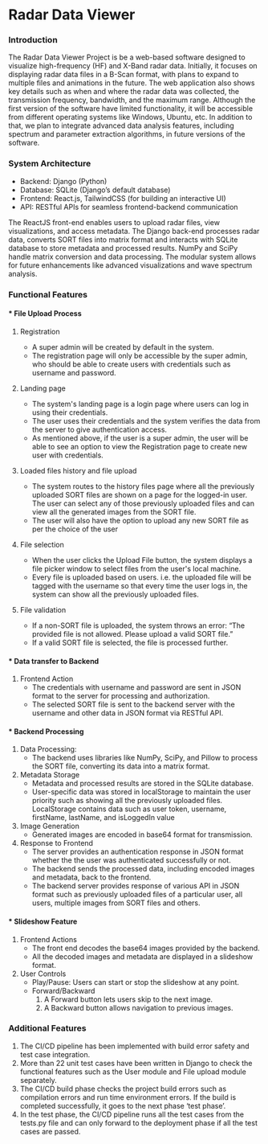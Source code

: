 # Radar Data Viewer

### Introduction

The Radar Data Viewer Project is be a web-based software designed to visualize high-frequency (HF) and X-Band radar data. Initially, it focuses on displaying radar data files in a B-Scan format, with plans to expand to multiple files and animations in the future. The web application also shows key details such as when and where the radar data was collected, the transmission frequency, bandwidth, and the maximum range. Although the first version of the software have limited functionality, it will be accessible from different operating systems like Windows, Ubuntu, etc. In addition to that, we plan to integrate advanced data analysis features, including spectrum and parameter extraction algorithms, in future versions of the software.

### System Architecture

-    Backend: Django (Python)
-    Database: SQLite (Django’s default database)
-    Frontend: React.js, TailwindCSS (for building an interactive UI)
-    API: RESTful APIs for seamless frontend-backend communication

The ReactJS front-end enables users to upload radar files, view visualizations, and access metadata. The Django back-end processes radar data, converts SORT files into matrix format and interacts with SQLite database to store metadata and processed results. NumPy and SciPy handle matrix conversion and data processing. The modular system allows for future enhancements like advanced visualizations and wave spectrum analysis.

### Functional Features

#### \* File Upload Process

1. Registration
     - A super admin will be created by default in the system.
     - The registration page will only be accessible by the super admin, who should be able to create users with credentials such as username and password.
2. Landing page
     - The system's landing page is a login page where users can log in using their credentials.
     - The user uses their credentials and the system verifies the data from the server to give authentication access.
     - As mentioned above, if the user is a super admin, the user will be able to see an option to view the Registration page to create new user with credentials.
3. Loaded files history and file upload

     - The system routes to the history files page where all the previously uploaded SORT files are shown on a page for the logged-in user. The user can select any of those previously uploaded files and can view all the generated images from the SORT file.
     - The user will also have the option to upload any new SORT file as per the choice of the user

4. File selection
     - When the user clicks the Upload File button, the system displays a file picker window to select files from the user's local machine.
     - Every file is uploaded based on users. i.e. the uploaded file will be tagged with the username so that every time the user logs in, the system can show all the previously uploaded files.
5. File validation
     - If a non-SORT file is uploaded, the system throws an error: “The provided file is not allowed. Please upload a valid SORT file.”
     - If a valid SORT file is selected, the file is processed further.

#### \* Data transfer to Backend

1. Frontend Action
     - The credentials with username and password are sent in JSON format to the server for processing and authorization.
     - The selected SORT file is sent to the backend server with the username and other data in JSON format via RESTful API.

#### \* Backend Processing

1. Data Processing:
     - The backend uses libraries like NumPy, SciPy, and Pillow to process the SORT file, converting its data into a matrix format.
2. Metadata Storage
     - Metadata and processed results are stored in the SQLite database.
     - User-specific data was stored in localStorage to maintain the user priority such as showing all the previously uploaded files. LocalStorage contains data such as user token, username, firstName, lastName, and isLoggedIn value
3. Image Generation
     - Generated images are encoded in base64 format for transmission.
4. Response to Frontend
     - The server provides an authentication response in JSON format whether the the user was authenticated successfully or not.
     - The backend sends the processed data, including encoded images and metadata, back to the frontend.
     - The backend server provides response of various API in JSON format such as previously uploaded files of a particular user, all users, multiple images from SORT files and others.

#### \* Slideshow Feature

1. Frontend Actions
     - The front end decodes the base64 images provided by the backend.
     - All the decoded images and metadata are displayed in a slideshow format.
2. User Controls
     - Play/Pause: Users can start or stop the slideshow at any point.
     - Forward/Backward
          1. A Forward button lets users skip to the next image.
          2. A Backward button allows navigation to previous images.

### Additional Features

1. The CI/CD pipeline has been implemented with build error safety and test case integration.
2. More than 22 unit test cases have been written in Django to check the functional features such as the User module and File upload module separately.
3. The CI/CD build phase checks the project build errors such as compilation errors and run time environment errors. If the build is completed successfully, it goes to the next phase ‘test phase’.
4. In the test phase, the CI/CD pipeline runs all the test cases from the tests.py file and can only forward to the deployment phase if all the test cases are passed.
